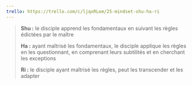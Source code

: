 ```yaml
---
trello: https://trello.com/c/ljqxRLem/25-mindset-shu-ha-ri
---
```

> **Shu :** le disciple apprend les fondamentaux en suivant les règles édictées par le maître
>
> **Ha :** ayant maîtrisé les fondamentaux, le disciple applique les règles en les questionnant, en comprenant leurs subtilités et en cherchant les exceptions
>
> **Ri :** le disciple ayant maîtrisé les règles, peut les transcender et les adapter
